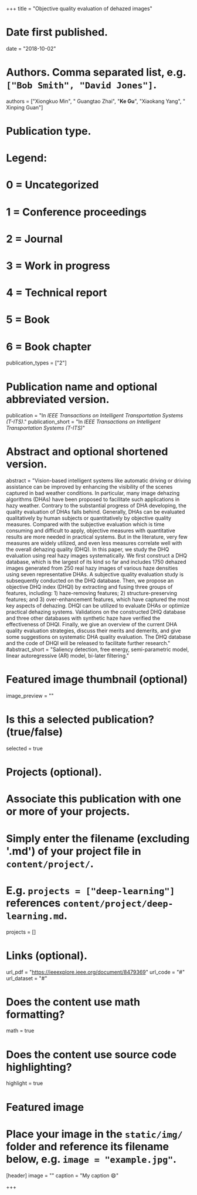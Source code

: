 +++
title = "Objective quality evaluation of dehazed images"

# Date first published.
date = "2018-10-02"

# Authors. Comma separated list, e.g. `["Bob Smith", "David Jones"]`.
authors = ["Xiongkuo Min", " Guangtao Zhai", "**Ke Gu**", "Xiaokang Yang", "  Xinping Guan"]
# Publication type.
# Legend:
# 0 = Uncategorized
# 1 = Conference proceedings
# 2 = Journal
# 3 = Work in progress
# 4 = Technical report
# 5 = Book
# 6 = Book chapter
publication_types = ["2"]

# Publication name and optional abbreviated version.
publication = "In *IEEE Transactions on Intelligent Transportation Systems (T-ITS)*."
publication_short = "In *IEEE Transactions on Intelligent Transportation Systems (T-ITS)*"

# Abstract and optional shortened version.
abstract = "Vision-based intelligent systems like automatic driving or driving assistance can be improved by enhancing the visibility of the scenes captured in bad weather conditions. In particular, many image dehazing algorithms (DHAs) have been proposed to facilitate such applications in hazy weather. Contrary to the substantial progress of DHA developing, the quality evaluation of DHAs falls behind. Generally, DHAs can be evaluated qualitatively by human subjects or quantitatively by objective quality measures. Compared with the subjective evaluation which is time consuming and difficult to apply, objective measures with quantitative results are more needed in practical systems. But in the literature, very few measures are widely utilized, and even less measures correlate well with the overall dehazing quality (DHQ). In this paper, we study the DHQ evaluation using real hazy images systematically. We first construct a DHQ database, which is the largest of its kind so far and includes 1750 dehazed images generated from 250 real hazy images of various haze densities using seven representative DHAs. A subjective quality evaluation study is subsequently conducted on the DHQ database. Then, we propose an objective DHQ index (DHQI) by extracting and fusing three groups of features, including: 1) haze-removing features; 2) structure-preserving features; and 3) over-enhancement features, which have captured the most key aspects of dehazing. DHQI can be utilized to evaluate DHAs or optimize practical dehazing systems. Validations on the constructed DHQ database and three other databases with synthetic haze have verified the effectiveness of DHQI. Finally, we give an overview of the current DHA quality evaluation strategies, discuss their merits and demerits, and give some suggestions on systematic DHA quality evaluation. The DHQ database and the code of DHQI will be released to facilitate further research."
#abstract_short = "Saliency detection, free energy, semi-parametric model, linear autoregressive (AR) model, bi-later filtering."

# Featured image thumbnail (optional)
image_preview = ""

# Is this a selected publication? (true/false)
selected = true

# Projects (optional).
#   Associate this publication with one or more of your projects.
#   Simply enter the filename (excluding '.md') of your project file in `content/project/`.
#   E.g. `projects = ["deep-learning"]` references `content/project/deep-learning.md`.
projects = []

# Links (optional).
url_pdf = "https://ieeexplore.ieee.org/document/8479369"
url_code = "#"
url_dataset = "#"




# Does the content use math formatting?
math = true

# Does the content use source code highlighting?
highlight = true

# Featured image
# Place your image in the `static/img/` folder and reference its filename below, e.g. `image = "example.jpg"`.
[header]
image = ""
caption = "My caption 😄"

+++
